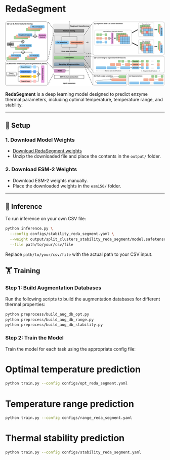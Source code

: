 # RedaSegment

![Architecture](RedaSegment.png)

**RedaSegment** is a deep learning model designed to predict enzyme thermal parameters, including optimal temperature, temperature range, and stability.

---

## 🔧 Setup

### 1. Download Model Weights
- [Download RedaSegment weights](https://drive.google.com/file/d/14fKcSSs5HYgLTpO2J_Qy_STen9pJs9gC/view?usp=sharing)
- Unzip the downloaded file and place the contents in the `output/` folder.

### 2. Download ESM-2 Weights
- Download ESM-2 weights manually.
- Place the downloaded weights in the `esm150/` folder.

---

## 🚀 Inference

To run inference on your own CSV file:

```bash
python inference.py \
  --config configs/stability_reda_segment.yaml \
  --weight output/split_clusters_stability_reda_segment/model.safetensors \
  --file path/to/your/csv/file
 ```

Replace `path/to/your/csv/file` with the actual path to your CSV input.


## 🏋️ Training

### Step 1: Build Augmentation Databases

Run the following scripts to build the augmentation databases for different thermal properties:

```bash
python preprocess/build_aug_db_opt.py
python preprocess/build_aug_db_range.py
python preprocess/build_aug_db_stability.py
 ```

### Step 2: Train the Model

Train the model for each task using the appropriate config file:

# Optimal temperature prediction
```bash
python train.py --config configs/opt_reda_segment.yaml
 ```

# Temperature range prediction
```bash
python train.py --config configs/range_reda_segment.yaml
 ```

# Thermal stability prediction
```bash
python train.py --config configs/stability_reda_segment.yaml
 ```
